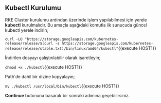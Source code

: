 ## Kubectl Kurulumu

RKE Cluster kurulumu ardından üzerinde işlem yapılabilmesi için yerele **kubectl** kurulmalıdır. Bu amaçla aşağıdaki komutla ilk sunucuda güncel kubectl yerele indirin;

`curl -LO "https://storage.googleapis.com/kubernetes-release/release/$(curl -s https://storage.googleapis.com/kubernetes-release/release/stable.txt)/bin/linux/amd64/kubectl"`{{execute HOST1}}

İndirilen dosyayı çalıştırılabilir olarak işaretleyin;

`chmod +x ./kubectl`{{execute HOST1}}

Path'de dahil bir dizine kopyalayın;

`mv ./kubectl /usr/local/bin/kubectl`{{execute HOST1}}

**Continue** butonuna basarak bir sonraki adımına geçebilirsiniz.